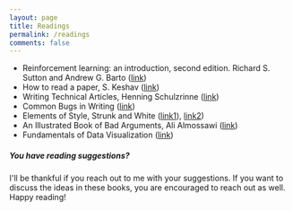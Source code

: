 ```yaml
---
layout: page
title: Readings
permalink: /readings
comments: false
---
```


<div class="row justify-content-between">
<div class="col-md-8 pr-5">

<ul class="list-group list-group-flush">
  <li class="list-group-item">Reinforcement learning: an introduction, second edition. Richard S. Sutton and Andrew G. Barto (<a href="http://www.andrew.cmu.edu/course/10-703/textbook/BartoSutton.pdf">link</a>)</li>
  <li class="list-group-item">How to read a paper, S. Keshav (<a href="http://blizzard.cs.uwaterloo.ca/keshav/home/Papers/data/07/paper-reading.pdf">link</a>)</li>
  <li class="list-group-item">Writing Technical Articles, Henning Schulzrinne (<a href="https://www.cs.columbia.edu/~hgs/etc/writing-style.html">link</a>)</li>
  <li class="list-group-item">Common Bugs in Writing (<a href="https://www.cs.columbia.edu/~hgs/etc/writing-bugs.html">link</a>)</li>
  <li class="list-group-item">Elements of Style, Strunk and White (<a href="https://www.bartleby.com/141/index.html">link1</a>), <a href="http://www.jlakes.org/ch/web/The-elements-of-style.pdf">link2</a>)</li>
  <li class="list-group-item">An Illustrated Book of Bad Arguments, Ali Almossawi (<a href="https://bookofbadarguments.com/">link</a>)</li>
  <li class="list-group-item">Fundamentals of Data Visualization (<a href="https://serialmentor.com/dataviz/">link</a>)</li>
</ul>

</div>

<div class="col-md-4">

<div class="sticky-top sticky-top-80">
<h5>You have reading suggestions?</h5>

<p> I'll be thankful if you reach out to me with your suggestions. If you want to discuss the ideas in these books, you are encouraged to reach out as well. Happy reading!</p>

</div>
</div>
</div>
